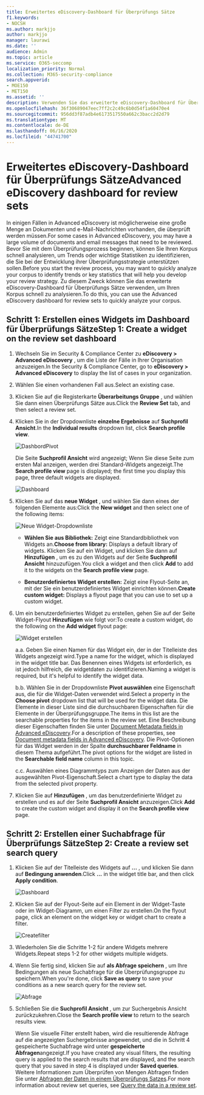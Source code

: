 ```yaml
---
title: Erweitertes eDiscovery-Dashboard für Überprüfungs Sätze
f1.keywords:
- NOCSH
ms.author: markjjo
author: markjjo
manager: laurawi
ms.date: ''
audience: Admin
ms.topic: article
ms.service: O365-seccomp
localization_priority: Normal
ms.collection: M365-security-compliance
search.appverid:
- MOE150
- MET150
ms.assetid: ''
description: Verwenden Sie das erweiterte eDiscovery-Dashboard für Überprüfungs Sätze, um Ihren Korpus schnell zu analysieren, um Trends oder wichtige Statistiken zu identifizieren, mit denen Sie Ihre Überprüfungsstrategie entwickeln können.
ms.openlocfilehash: 36f30689047eec7ff2c2c49c6b0d54f1a60470e4
ms.sourcegitcommit: 956dd3f87adb4e6173517550a662c3bacc2d2d79
ms.translationtype: MT
ms.contentlocale: de-DE
ms.lasthandoff: 06/16/2020
ms.locfileid: "44741700"
---
```

# <a name="advanced-ediscovery-dashboard-for-review-sets"></a><span data-ttu-id="dfd97-103">Erweitertes eDiscovery-Dashboard für Überprüfungs Sätze</span><span class="sxs-lookup"><span data-stu-id="dfd97-103">Advanced eDiscovery dashboard for review sets</span></span>

<span data-ttu-id="dfd97-104">In einigen Fällen in Advanced eDiscovery ist möglicherweise eine große Menge an Dokumenten und e-Mail-Nachrichten vorhanden, die überprüft werden müssen.</span><span class="sxs-lookup"><span data-stu-id="dfd97-104">For some cases in Advanced eDiscovery, you may have a large volume of documents and email messages that need to be reviewed.</span></span> <span data-ttu-id="dfd97-105">Bevor Sie mit dem Überprüfungsprozess beginnen, können Sie Ihren Korpus schnell analysieren, um Trends oder wichtige Statistiken zu identifizieren, die Sie bei der Entwicklung ihrer Überprüfungsstrategie unterstützen sollen.</span><span class="sxs-lookup"><span data-stu-id="dfd97-105">Before you start the review process, you may want to quickly analyze your corpus to identify trends or key statistics that will help you develop your review strategy.</span></span> <span data-ttu-id="dfd97-106">Zu diesem Zweck können Sie das erweiterte eDiscovery-Dashboard für Überprüfungs Sätze verwenden, um Ihren Korpus schnell zu analysieren.</span><span class="sxs-lookup"><span data-stu-id="dfd97-106">To do this, you can use the Advanced eDiscovery dashboard for review sets to quickly analyze your corpus.</span></span>

## <a name="step-1-create-a-widget-on-the-review-set-dashboard"></a><span data-ttu-id="dfd97-107">Schritt 1: Erstellen eines Widgets im Dashboard für Überprüfungs Sätze</span><span class="sxs-lookup"><span data-stu-id="dfd97-107">Step 1: Create a widget on the review set dashboard</span></span>

1. <span data-ttu-id="dfd97-108">Wechseln Sie im Security & Compliance Center zu **eDiscovery > Advanced eDiscovery** , um die Liste der Fälle in Ihrer Organisation anzuzeigen.</span><span class="sxs-lookup"><span data-stu-id="dfd97-108">In the Security & Compliance Center, go to **eDiscovery > Advanced eDiscovery** to display the list of cases in your organization.</span></span>
  
2. <span data-ttu-id="dfd97-109">Wählen Sie einen vorhandenen Fall aus.</span><span class="sxs-lookup"><span data-stu-id="dfd97-109">Select an existing case.</span></span>
  
3. <span data-ttu-id="dfd97-110">Klicken Sie auf die Registerkarte **Überarbeitungs Gruppe** , und wählen Sie dann einen Überprüfungs Sätze aus.</span><span class="sxs-lookup"><span data-stu-id="dfd97-110">Click the **Review Set** tab, and then select a review set.</span></span>
  
4. <span data-ttu-id="dfd97-111">Klicken Sie in der Dropdownliste **einzelne Ergebnisse** auf **Suchprofil Ansicht**.</span><span class="sxs-lookup"><span data-stu-id="dfd97-111">In the **Individual results** dropdown list, click **Search profile view**.</span></span> 

   ![DashbordPivot](../media/dashboardpivot.png)

   <span data-ttu-id="dfd97-113">Die Seite **Suchprofil Ansicht** wird angezeigt; Wenn Sie diese Seite zum ersten Mal anzeigen, werden drei Standard-Widgets angezeigt.</span><span class="sxs-lookup"><span data-stu-id="dfd97-113">The **Search profile view** page is displayed; the first time you display this page, three default widgets are displayed.</span></span>

   ![Dashboard](../media/dashboardonly.png)
  
5. <span data-ttu-id="dfd97-115">Klicken Sie auf das **neue Widget** , und wählen Sie dann eines der folgenden Elemente aus:</span><span class="sxs-lookup"><span data-stu-id="dfd97-115">Click the **New  widget** and then select one of the following items:</span></span>

   ![Neue Widget-Dropdownliste](../media/NewWidgetDropdownBox.png)

   - <span data-ttu-id="dfd97-117">**Wählen Sie aus Bibliothek:** Zeigt eine Standardbibliothek von Widgets an.</span><span class="sxs-lookup"><span data-stu-id="dfd97-117">**Choose from library:** Displays a default library of widgets.</span></span> <span data-ttu-id="dfd97-118">Klicken Sie auf ein Widget, und klicken Sie dann auf **Hinzufügen** , um es zu den Widgets auf der Seite **Suchprofil Ansicht** hinzuzufügen.</span><span class="sxs-lookup"><span data-stu-id="dfd97-118">You click a widget and then click **Add** to add it to the widgets on the **Search profile view** page.</span></span>
  
   - <span data-ttu-id="dfd97-119">**Benutzerdefiniertes Widget erstellen:** Zeigt eine Flyout-Seite an, mit der Sie ein benutzerdefiniertes Widget einrichten können.</span><span class="sxs-lookup"><span data-stu-id="dfd97-119">**Create custom widget:** Displays a flyout page that you can use to set up a custom widget.</span></span> 

6. <span data-ttu-id="dfd97-120">Um ein benutzerdefiniertes Widget zu erstellen, gehen Sie auf der Seite Widget-Flyout **Hinzufügen** wie folgt vor:</span><span class="sxs-lookup"><span data-stu-id="dfd97-120">To create a custom widget, do the following on the **Add widget** flyout page:</span></span>

   ![Widget erstellen](../media/addwidget.png)

    <span data-ttu-id="dfd97-122">a.</span><span class="sxs-lookup"><span data-stu-id="dfd97-122">a.</span></span> <span data-ttu-id="dfd97-123">Geben Sie einen Namen für das Widget ein, der in der Titelleiste des Widgets angezeigt wird.</span><span class="sxs-lookup"><span data-stu-id="dfd97-123">Type a name for the widget, which is displayed in the widget title bar.</span></span> <span data-ttu-id="dfd97-124">Das Benennen eines Widgets ist erforderlich, es ist jedoch hilfreich, die widgetdaten zu identifizieren.</span><span class="sxs-lookup"><span data-stu-id="dfd97-124">Naming a widget is required, but it's helpful to identify the widget data.</span></span>

    <span data-ttu-id="dfd97-125">b.</span><span class="sxs-lookup"><span data-stu-id="dfd97-125">b.</span></span> <span data-ttu-id="dfd97-126">Wählen Sie in der Dropdownliste **Pivot auswählen** eine Eigenschaft aus, die für die Widget-Daten verwendet wird.</span><span class="sxs-lookup"><span data-stu-id="dfd97-126">Select a property in the **Choose pivot** dropdown list that will be used for the widget data.</span></span> <span data-ttu-id="dfd97-127">Die Elemente in dieser Liste sind die durchsuchbaren Eigenschaften für die Elemente in der Überprüfungsgruppe.</span><span class="sxs-lookup"><span data-stu-id="dfd97-127">The items in this list are the searchable properties for the items in the review set.</span></span> <span data-ttu-id="dfd97-128">Eine Beschreibung dieser Eigenschaften finden Sie unter [Document Metadata fields in Advanced eDiscovery](document-metadata-fields-in-Advanced-eDiscovery.md).</span><span class="sxs-lookup"><span data-stu-id="dfd97-128">For a description of these properties, see [Document metadata fields in Advanced eDiscovery](document-metadata-fields-in-Advanced-eDiscovery.md).</span></span> <span data-ttu-id="dfd97-129">Die Pivot-Optionen für das Widget werden in der Spalte **durchsuchbarer Feldname** in diesem Thema aufgeführt.</span><span class="sxs-lookup"><span data-stu-id="dfd97-129">The pivot options for the widget are listed in the **Searchable field name** column in this topic.</span></span>

    <span data-ttu-id="dfd97-130">c.</span><span class="sxs-lookup"><span data-stu-id="dfd97-130">c.</span></span> <span data-ttu-id="dfd97-131">Auswählen eines Diagrammtyps zum Anzeigen der Daten aus der ausgewählten Pivot-Eigenschaft.</span><span class="sxs-lookup"><span data-stu-id="dfd97-131">Select a chart type to display the data from the selected pivot property.</span></span>

  6. <span data-ttu-id="dfd97-132">Klicken Sie auf **Hinzufügen** , um das benutzerdefinierte Widget zu erstellen und es auf der Seite **Suchprofil Ansicht** anzuzeigen.</span><span class="sxs-lookup"><span data-stu-id="dfd97-132">Click **Add** to create the custom widget and display it on the **Search profile view** page.</span></span>

## <a name="step-2-create-a-review-set-search-query"></a><span data-ttu-id="dfd97-133">Schritt 2: Erstellen einer Suchabfrage für Überprüfungs Sätze</span><span class="sxs-lookup"><span data-stu-id="dfd97-133">Step 2: Create a review set search query</span></span>

1. <span data-ttu-id="dfd97-134">Klicken Sie auf der Titelleiste des Widgets auf **...** , und klicken Sie dann auf **Bedingung anwenden**.</span><span class="sxs-lookup"><span data-stu-id="dfd97-134">Click **...** in the widget title bar, and then click **Apply condition**.</span></span>

   ![Dashboard](../media/searchprofilehome.png)

2. <span data-ttu-id="dfd97-136">Klicken Sie auf der Flyout-Seite auf ein Element in der Widget-Taste oder im Widget-Diagramm, um einen Filter zu erstellen.</span><span class="sxs-lookup"><span data-stu-id="dfd97-136">On the flyout page, click an element on the widget key or widget chart to create a filter.</span></span>

   ![Createfilter](../media/applyconditionfilter.png)

3. <span data-ttu-id="dfd97-138">Wiederholen Sie die Schritte 1-2 für andere Widgets mehrere Widgets.</span><span class="sxs-lookup"><span data-stu-id="dfd97-138">Repeat steps 1-2 for other widgets multiple widgets.</span></span> 

4. <span data-ttu-id="dfd97-139">Wenn Sie fertig sind, klicken Sie auf **als Abfrage speichern** , um Ihre Bedingungen als neue Suchabfrage für die Überprüfungsgruppe zu speichern.</span><span class="sxs-lookup"><span data-stu-id="dfd97-139">When you're done, click **Save as query** to save your conditions as a new search query for the review set.</span></span>

   ![Abfrage](../media/savequery.png)

5. <span data-ttu-id="dfd97-141">Schließen Sie die **Suchprofil Ansicht** , um zur Suchergebnis Ansicht zurückzukehren.</span><span class="sxs-lookup"><span data-stu-id="dfd97-141">Close the **Search profile view** to return to the search results view.</span></span>

   <span data-ttu-id="dfd97-142">Wenn Sie visuelle Filter erstellt haben, wird die resultierende Abfrage auf die angezeigten Suchergebnisse angewendet, und die in Schritt 4 gespeicherte Suchabfrage wird unter **gespeicherte Abfragen**angezeigt.</span><span class="sxs-lookup"><span data-stu-id="dfd97-142">If you have created any visual filters, the resulting query is applied to the search results that are displayed, and the search query that you saved in step 4 is displayed under **Saved queries**.</span></span> <span data-ttu-id="dfd97-143">Weitere Informationen zum Überprüfen von Mengen Abfragen finden Sie unter [Abfragen der Daten in einem Überprüfungs Satzes](review-set-search.md).</span><span class="sxs-lookup"><span data-stu-id="dfd97-143">For more information about review set queries, see [Query the data in a review set](review-set-search.md).</span></span>
